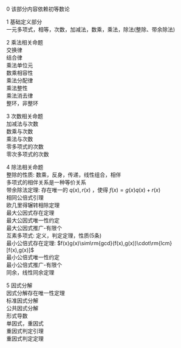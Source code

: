 0 该部分内容依赖初等数论  
  
1 基础定义部分  
一元多项式，相等，次数，加减法，数乘，乘法，除法(整除、带余除法)  
  
2 乘法相关命题  
交换律  
结合律  
乘法单位元  
数乘相容性  
乘法分配律  
乘法整性  
乘法消去律  
整环，非整环  
  
3 次数相关命题  
加减法与次数  
数乘与次数  
乘法与次数  
零多项式的次数  
零次多项式的次数  
  
4 除法相关命题  
整除的性质: 数乘，反身，传递，线性组合，相伴  
多项式的相伴关系是一种等价关系  
带余除法定理: 存在唯一的 $q(x),r(x)$ ，使得 $f(x)=g(x)q(x)+r(x)$  
相同公倍式引理  
欧几里得辗转相除定理  
最大公因式存在定理  
最大公因式唯一性约定  
最大公因式推广-有限个  
互素多项式: 定义，判定定理，性质(5条)  
最小公倍式存在定理:  $f(x)g(x)\sim\rm{gcd}(f(x),g(x))\cdot\rm{lcm}[f(x),g(x)]$  
最小公倍式唯一性约定  
最小公倍式推广-有限个  
同余，线性同余定理  
  
5 因式分解  
因式分解存在唯一性定理  
标准因式分解  
公共因式分解  
形式导数  
单因式，重因式  
重因式判定引理  
重因式判定定理  
